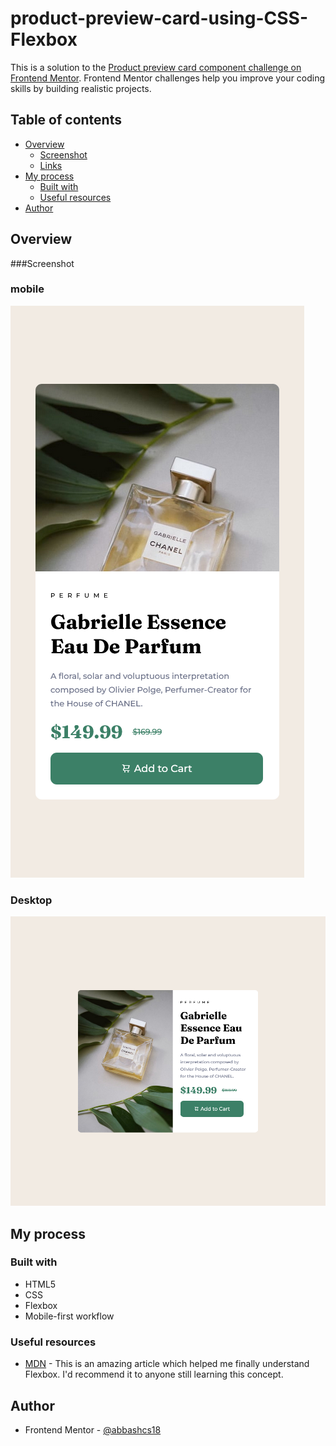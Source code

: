 # product-preview-card-using-CSS-Flexbox

This is a solution to the [Product preview card component challenge on Frontend Mentor](https://www.frontendmentor.io/challenges/product-preview-card-component-GO7UmttRfa). Frontend Mentor challenges help you improve your coding skills by building realistic projects. 


## Table of contents

- [Overview](#overview)
  - [Screenshot](#screenshot)
  - [Links](#links)
- [My process](#my-process)
  - [Built with](#built-with)
  - [Useful resources](#useful-resources)
- [Author](#author)


## Overview

###Screenshot
### mobile
![mobile](screenshots/mobile.png)

### Desktop
![Desktop](screenshots/Desktop.png)



## My process

### Built with

- HTML5 
- CSS
- Flexbox
- Mobile-first workflow


### Useful resources

- [MDN](https://developer.mozilla.org/en-US/docs/Learn/Front-end_web_developer) - This is an amazing article which helped me finally understand Flexbox. I'd recommend it to anyone still learning this concept.


## Author
- Frontend Mentor - [@abbashcs18](https://www.frontendmentor.io/profile/abbashcs18)